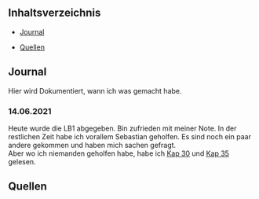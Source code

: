 ## Inhaltsverzeichnis

* [Journal](https://github.com/mc-b/M300/tree/master/10-Toolumgebung#m300---10-toolumgebung)

* [Quellen](https://github.com/TheSimomms/M300-Services/tree/main/LB1#quellen)

## Journal

Hier wird Dokumentiert, wann ich was gemacht habe.

### 14.06.2021
Heute wurde die LB1 abgegeben. Bin zufrieden mit meiner Note. 
In der restlichen Zeit habe ich vorallem Sebastian geholfen.
Es sind noch ein paar andere gekommen und haben mich sachen gefragt. <br>
Aber wo ich niemanden geholfen habe, habe ich [Kap 30](https://github.com/mc-b/M300/tree/master/30-Container)
und [Kap 35](https://github.com/mc-b/M300/tree/master/35-Sicherheit) gelesen.






## Quellen







